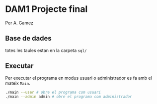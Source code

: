 # DAM1 Projecte final
Per A. Gamez

## Base de dades
totes les taules estan en la carpeta `sql/`

## Executar
Per executar el programa en modus usuari o administrador es fa amb el mateix `Main`.

```bash
./main --user # obre el programa com usuari
./main --admin admin # obre el programa com administrador
```